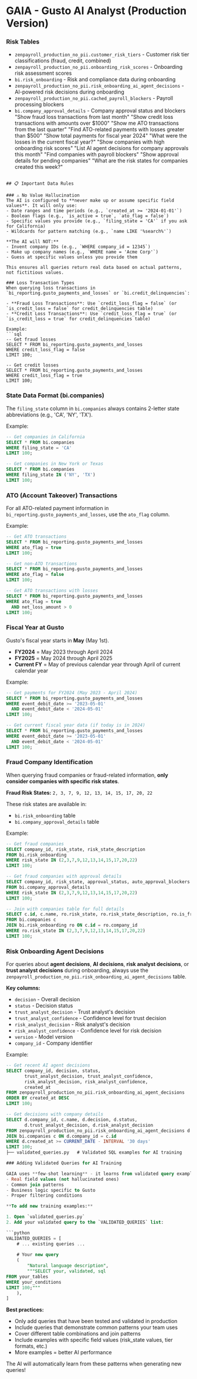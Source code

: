# GAIA - Gusto AI Analyst (Production Version)

### Risk Tables
- `zenpayroll_production_no_pii.customer_risk_tiers` - Customer risk tier classifications (fraud, credit, combined)
- `zenpayroll_production_no_pii.onboarding_risk_scores` - Onboarding risk assessment scores
- `bi.risk_onboarding` - Risk and compliance data during onboarding
- `zenpayroll_production_no_pii.risk_onboarding_ai_agent_decisions` - AI-powered risk decisions during onboarding
- `zenpayroll_production_no_pii.cached_payroll_blockers` - Payroll processing blockers
- `bi.company_approval_details` - Company approval status and blockers
"Show fraud loss transactions from last month"
"Show credit loss transactions with amounts over $1000"
"Show me ATO transactions from the last quarter"
"Find ATO-related payments with losses greater than $500"
"Show total payments for fiscal year 2024"
"What were the losses in the current fiscal year?"
"Show companies with high onboarding risk scores"
"List AI agent decisions for company approvals this month"
"Find companies with payroll blockers"
"Show approval details for pending companies"
"What are the risk states for companies created this week?"
```

## 📋 Important Data Rules

### ⚠️ No Value Hallucination
The AI is configured to **never make up or assume specific field values**. It will only use:
- Date ranges and time periods (e.g., `created_at >= '2024-01-01'`)
- Boolean flags (e.g., `is_active = true`, `ato_flag = false`)
- Specific values you provide (e.g., `filing_state = 'CA'` if you ask for California)
- Wildcards for pattern matching (e.g., `name LIKE '%search%'`)

**The AI will NOT:**
- Invent company IDs (e.g., `WHERE company_id = 12345`)
- Make up company names (e.g., `WHERE name = 'Acme Corp'`)
- Guess at specific values unless you provide them

This ensures all queries return real data based on actual patterns, not fictitious values.

### Loss Transaction Types
When querying loss transactions in `bi_reporting.gusto_payments_and_losses` or `bi.credit_delinquencies`:

- **Fraud Loss Transactions**: Use `credit_loss_flag = false` (or `is_credit_loss = false` for credit_delinquencies table)
- **Credit Loss Transactions**: Use `credit_loss_flag = true` (or `is_credit_loss = true` for credit_delinquencies table)

Example:
```sql
-- Get fraud losses
SELECT * FROM bi_reporting.gusto_payments_and_losses 
WHERE credit_loss_flag = false 
LIMIT 100;

-- Get credit losses  
SELECT * FROM bi_reporting.gusto_payments_and_losses
WHERE credit_loss_flag = true
LIMIT 100;
```

### State Data Format (bi.companies)
The `filing_state` column in `bi.companies` always contains 2-letter state abbreviations (e.g., 'CA', 'NY', 'TX').

Example:
```sql
-- Get companies in California
SELECT * FROM bi.companies 
WHERE filing_state = 'CA' 
LIMIT 100;

-- Get companies in New York or Texas
SELECT * FROM bi.companies
WHERE filing_state IN ('NY', 'TX')
LIMIT 100;
```

### ATO (Account Takeover) Transactions
For all ATO-related payment information in `bi_reporting.gusto_payments_and_losses`, use the `ato_flag` column.

Example:
```sql
-- Get ATO transactions
SELECT * FROM bi_reporting.gusto_payments_and_losses 
WHERE ato_flag = true 
LIMIT 100;

-- Get non-ATO transactions
SELECT * FROM bi_reporting.gusto_payments_and_losses
WHERE ato_flag = false
LIMIT 100;

-- Get ATO transactions with losses
SELECT * FROM bi_reporting.gusto_payments_and_losses
WHERE ato_flag = true 
  AND net_loss_amount > 0
LIMIT 100;
```

### Fiscal Year at Gusto
Gusto's fiscal year starts in **May** (May 1st).

- **FY2024** = May 2023 through April 2024
- **FY2025** = May 2024 through April 2025
- **Current FY** = May of previous calendar year through April of current calendar year

Example:
```sql
-- Get payments for FY2024 (May 2023 - April 2024)
SELECT * FROM bi_reporting.gusto_payments_and_losses 
WHERE event_debit_date >= '2023-05-01' 
  AND event_debit_date < '2024-05-01'
LIMIT 100;

-- Get current fiscal year data (if today is in 2024)
SELECT * FROM bi_reporting.gusto_payments_and_losses
WHERE event_debit_date >= '2023-05-01'
  AND event_debit_date < '2024-05-01'
LIMIT 100;
```

### Fraud Company Identification
When querying fraud companies or fraud-related information, **only consider companies with specific risk states**.

**Fraud Risk States:** `2, 3, 7, 9, 12, 13, 14, 15, 17, 20, 22`

These risk states are available in:
- `bi.risk_onboarding` table
- `bi.company_approval_details` table

Example:
```sql
-- Get fraud companies
SELECT company_id, risk_state, risk_state_description
FROM bi.risk_onboarding
WHERE risk_state IN (2,3,7,9,12,13,14,15,17,20,22)
LIMIT 100;

-- Get fraud companies with approval details
SELECT company_id, risk_state, approval_status, auto_approval_blockers
FROM bi.company_approval_details
WHERE risk_state IN (2,3,7,9,12,13,14,15,17,20,22)
LIMIT 100;

-- Join with companies table for full details
SELECT c.id, c.name, ro.risk_state, ro.risk_state_description, ro.is_fraud
FROM bi.companies c
JOIN bi.risk_onboarding ro ON c.id = ro.company_id
WHERE ro.risk_state IN (2,3,7,9,12,13,14,15,17,20,22)
LIMIT 100;
```

### Risk Onboarding Agent Decisions
For queries about **agent decisions**, **AI decisions**, **risk analyst decisions**, or **trust analyst decisions** during onboarding, always use the `zenpayroll_production_no_pii.risk_onboarding_ai_agent_decisions` table.

**Key columns:**
- `decision` - Overall decision
- `status` - Decision status
- `trust_analyst_decision` - Trust analyst's decision
- `trust_analyst_confidence` - Confidence level for trust decision
- `risk_analyst_decision` - Risk analyst's decision
- `risk_analyst_confidence` - Confidence level for risk decision
- `version` - Model version
- `company_id` - Company identifier

Example:
```sql
-- Get recent AI agent decisions
SELECT company_id, decision, status, 
       trust_analyst_decision, trust_analyst_confidence,
       risk_analyst_decision, risk_analyst_confidence,
       created_at
FROM zenpayroll_production_no_pii.risk_onboarding_ai_agent_decisions
ORDER BY created_at DESC
LIMIT 100;

-- Get decisions with company details
SELECT d.company_id, c.name, d.decision, d.status,
       d.trust_analyst_decision, d.risk_analyst_decision
FROM zenpayroll_production_no_pii.risk_onboarding_ai_agent_decisions d
JOIN bi.companies c ON d.company_id = c.id
WHERE d.created_at >= CURRENT_DATE - INTERVAL '30 days'
LIMIT 100;
├── validated_queries.py   # Validated SQL examples for AI training

### Adding Validated Queries for AI Training

GAIA uses **few-shot learning** - it learns from validated query examples you provide. This dramatically improves accuracy by teaching the AI:
- Real field values (not hallucinated ones)
- Common join patterns
- Business logic specific to Gusto
- Proper filtering conditions

**To add new training examples:**

1. Open `validated_queries.py`
2. Add your validated query to the `VALIDATED_QUERIES` list:

```python
VALIDATED_QUERIES = [
    # ... existing queries ...
    
    # Your new query
    (
        "Natural language description",
        """SELECT your, validated, sql
FROM your_tables
WHERE your_conditions
LIMIT 100;"""
    ),
]
```

**Best practices:**
- Only add queries that have been tested and validated in production
- Include queries that demonstrate common patterns your team uses
- Cover different table combinations and join patterns
- Include examples with specific field values (risk_state values, tier formats, etc.)
- More examples = better AI performance

The AI will automatically learn from these patterns when generating new queries!